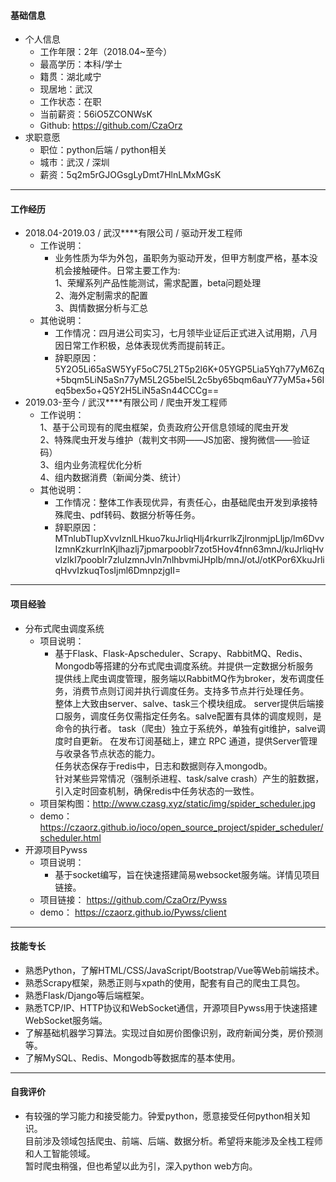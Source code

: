 #### 基础信息
* 个人信息
    * 工作年限：2年（2018.04~至今）
    * 最高学历：本科/学士
    * 籍贯：湖北咸宁
    * 现居地：武汉
    * 工作状态：在职
    * 当前薪资：56iO5ZCONWsK
    * Github: https://github.com/CzaOrz
* 求职意愿
    * 职位：python后端 / python相关
    * 城市：武汉 / 深圳
    * 薪资：5q2m5rGJOGsgLyDmt7HlnLMxMGsK
<hr>

#### 工作经历
* 2018.04-2019.03 / 武汉****有限公司 / 驱动开发工程师
    * 工作说明：
        * 业务性质为华为外包，虽职务为驱动开发，但甲方制度严格，基本没机会接触硬件。日常主要工作为:<br>
        1、荣耀系列产品性能测试，需求配置，beta问题处理<br>
        2、海外定制需求的配置<br>
        3、舆情数据分析与汇总
    * 其他说明：
        * 工作情况：四月进公司实习，七月领毕业证后正式进入试用期，八月因日常工作积极，总体表现优秀而提前转正。<br>
        * 辞职原因：5Y2O5Li65aSW5YyF5oC75L2T5p2l6K+05YGP5Lia5Yqh77yM6Zq+5bqm5LiN5aSn77yM5L2G5bel5L2c5by65bqm6auY77yM5a+56Ieq5bex5o+Q5Y2H5LiN5aSn44CCCg==
* 2019.03-至今 / 武汉****有限公司 / 爬虫开发工程师
    * 工作说明：<br>
        1、基于公司现有的爬虫框架，负责政府公开信息领域的爬虫开发<br> 
        2、特殊爬虫开发与维护（裁判文书网——JS加密、搜狗微信——验证码）<br>
        3、组内业务流程优化分析<br>
        4、组内数据消费（新闻分类、统计）
    * 其他说明：
        * 工作情况：整体工作表现优异，有责任心，由基础爬虫开发到承接特殊爬虫、pdf转码、数据分析等任务。
        * 辞职原因：MTnlubTlupXvvIznlLHkuo7kuJrliqHlj4rkurrlkZjlronmjpLljp/lm6DvvIzmnKzkurrlnKjlhazlj7jpmarpooblr7zot5Hov4fnn63mnJ/kuJrliqHvvIzlkI7pooblr7zluIzmnJvln7nlhbvmiJHplb/mnJ/otJ/otKPor6XkuJrliqHvvIzkuqTosIjml6DmnpzjgII=
<hr>

#### 项目经验
* 分布式爬虫调度系统
    * 项目说明：
        * 基于Flask、Flask-Apscheduler、Scrapy、RabbitMQ、Redis、Mongodb等搭建的分布式爬虫调度系统。并提供一定数据分析服务<br>
        提供线上爬虫调度管理，服务端以RabbitMQ作为broker，发布调度任务，消费节点则订阅并执行调度任务。支持多节点并行处理任务。<br>
        整体上大致由server、salve、task三个模块组成。 
        server提供后端接口服务，调度任务仅需指定任务名。salve配置有具体的调度规则，是命令的执行者。
        task（爬虫）独立于系统外，单独有git维护，salve调度时自更新。
        在发布订阅基础上，建立 RPC 通道，提供Server管理与收录各节点状态的能力。<br>
        任务状态保存于redis中，日志和数据则存入mongodb。<br>
        针对某些异常情况（强制杀进程、task/salve crash）产生的脏数据，引入定时回查机制，确保redis中任务状态的一致性。<br> 
    * 项目架构图：http://www.czasg.xyz/static/img/spider_scheduler.jpg
    * demo：https://czaorz.github.io/ioco/open_source_project/spider_scheduler/scheduler.html
* 开源项目Pywss
    * 项目说明：
        * 基于socket编写，旨在快速搭建简易websocket服务端。详情见项目链接。
    * 项目链接： https://github.com/CzaOrz/Pywss
    * demo： https://czaorz.github.io/Pywss/client
<hr>

#### 技能专长
* 熟悉Python，了解HTML/CSS/JavaScript/Bootstrap/Vue等Web前端技术。
* 熟悉Scrapy框架，熟悉正则与xpath的使用，配套有自己的爬虫工具包。
* 熟悉Flask/Django等后端框架。
* 熟悉TCP/IP、HTTP协议和WebSocket通信，开源项目Pywss用于快速搭建WebSocket服务端。
* 了解基础机器学习算法。实现过自如房价图像识别，政府新闻分类，房价预测等。
* 了解MySQL、Redis、Mongodb等数据库的基本使用。
<hr>

#### 自我评价
* 有较强的学习能力和接受能力。钟爱python，愿意接受任何python相关知识。<br>
目前涉及领域包括爬虫、前端、后端、数据分析。希望将来能涉及全栈工程师和人工智能领域。<br>
暂时爬虫稍强，但也希望以此为引，深入python web方向。

